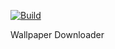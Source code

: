 [![Build](https://github.com/kassiokiarelly/bingwallpaper/actions/workflows/dotnet.yml/badge.svg)](https://github.com/kassiokiarelly/bingwallpaper/actions/workflows/dotnet.yml)

Wallpaper Downloader
